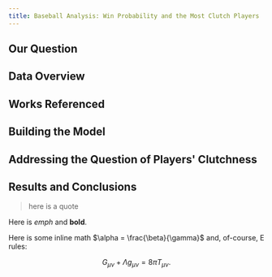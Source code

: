 ```yaml
---
title: Baseball Analysis: Win Probability and the Most Clutch Players
---
```

 

## Our Question


## Data Overview


## Works Referenced


## Building the Model


## Addressing the Question of Players' Clutchness


## Results and Conclusions




>here is a quote

Here is *emph* and **bold**.

Here is some inline math $\alpha = \frac{\beta}{\gamma}$ and, of-course, E rules:

$$ G_{\mu\nu} + \Lambda g_{\mu\nu}  = 8 \pi T_{\mu\nu} . $$
